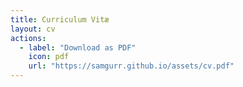 ```yaml
---
title: Curriculum Vitæ
layout: cv
actions:
  - label: "Download as PDF"
    icon: pdf
    url: "https://samgurr.github.io/assets/cv.pdf"
---
```


